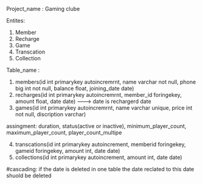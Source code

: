 Project_name : Gaming clube

Entites:
1. Member 
2. Recharge
3. Game
4. Transcation
5. Collection

Table_name :
1. members(id int primarykey autoincremrnt, name varchar not null, phone big int not null, balance float, joining_date date)
2. recharges(id int primarykey autoincremrnt, member_id foringekey, amount float, date date) ---> date is rechargerd date
3. games(id int primarykey autoincremrnt, name varchar unique, price int not null, discription varchar)

assingment: duration, status(active or inactive), minimum_player_count, maximum_player_count, player_count_multipe

4. transcations(id int primarykey autoincrement, memberid foringekey, gameid foringekey, amount int, date date)
5. collections(id int primarykey autoincrement, amount int, date date)

#cascading: if the date is deleted in one table the date reclated to this date shuold be deleted 